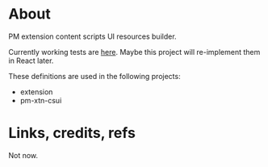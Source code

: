 # About

PM extension content scripts UI resources builder.

Currently working tests are [here](https://github.com/maxzz/pm-xtn-csui-test-vanilla). 
Maybe this project will re-implement them in React later.

These definitions are used in the following projects:
  * extension
  * pm-xtn-csui

# Links, credits, refs

Not now.
